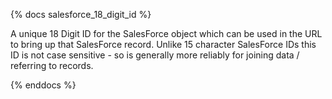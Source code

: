 {% docs salesforce_18_digit_id %}

A unique 18 Digit ID for the SalesForce object which can be used in the URL to bring up that SalesForce record. Unlike 15 character SalesForce IDs this ID is not case sensitive - so is generally more reliably for joining data / referring to records.

{% enddocs %}
